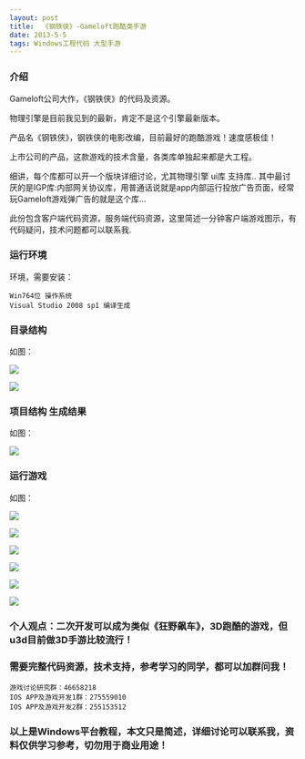 ```yaml
---
layout: post
title:  《钢铁侠》-Gameloft跑酷类手游
date: 2013-5-5
tags: Windows工程代码 大型手游
---
```



### 介绍

Gameloft公司大作，《钢铁侠》的代码及资源。

物理引擎是目前我见到的最新，肯定不是这个引擎最新版本。

产品名《钢铁侠》，钢铁侠的电影改编，目前最好的跑酷游戏！速度感极佳！

上市公司的产品，这款游戏的技术含量，各类库单独起来都是大工程。

细讲，每个库都可以开一个版块详细讨论，尤其物理引擎 ui库 支持库..
其中最讨厌的是IGP库:内部网关协议库，用普通话说就是app内部运行投放广告页面，经常玩Gameloft游戏弹广告的就是这个库...

此份包含客户端代码资源，服务端代码资源，这里简述一分钟客户端游戏图示，有代码疑问，技术问题都可以联系我.

### 运行环境

环境，需要安装：

``` 
Win764位 操作系统
Visual Studio 2008 sp1 编译生成
``` 

### 目录结构

如图：

![](/images/posts/im3/im3-1.jpg)

![](/images/posts/im3/im3-2.jpg)


### 项目结构 生成结果

如图：

![](/images/posts/im3/im3-3.jpg)

### 运行游戏

如图：

![](/images/posts/im3/im3-5.jpg)

![](/images/posts/im3/im3-6.jpg)

![](/images/posts/im3/im3-7.jpg)

![](/images/posts/im3/im3-8.jpg)

![](/images/posts/im3/im3-9.jpg)

![](/images/posts/im3/im3-10.png)


### 个人观点：二次开发可以成为类似《狂野飙车》，3D跑酷的游戏，但u3d目前做3D手游比较流行！

### 需要完整代码资源，技术支持，参考学习的同学，都可以加群问我！

``` 
游戏讨论研究群：46658218
IOS APP及游戏开发1群：275559010
IOS APP及游戏开发2群：255153512
``` 

### 以上是Windows平台教程，本文只是简述，详细讨论可以联系我，资料仅供学习参考，切勿用于商业用途！